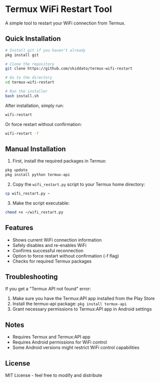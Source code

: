 # Termux WiFi Restart Tool

A simple tool to restart your WiFi connection from Termux.

## Quick Installation

```bash
# Install git if you haven't already
pkg install git

# Clone the repository
git clone https://github.com/skiddato/termux-wifi-restart

# Go to the directory
cd termux-wifi-restart

# Run the installer
bash install.sh
```

After installation, simply run:
```bash
wifi-restart
```

Or force restart without confirmation:
```bash
wifi-restart -f
```

## Manual Installation

1. First, install the required packages in Termux:
```bash
pkg update
pkg install python termux-api
```

2. Copy the `wifi_restart.py` script to your Termux home directory:
```bash
cp wifi_restart.py ~
```

3. Make the script executable:
```bash
chmod +x ~/wifi_restart.py
```

## Features

- Shows current WiFi connection information
- Safely disables and re-enables WiFi
- Confirms successful reconnection
- Option to force restart without confirmation (-f flag)
- Checks for required Termux packages

## Troubleshooting

If you get a "Termux API not found" error:
1. Make sure you have the Termux:API app installed from the Play Store
2. Install the termux-api package: `pkg install termux-api`
3. Grant necessary permissions to Termux:API app in Android settings

## Notes

- Requires Termux and Termux:API app
- Requires Android permissions for WiFi control
- Some Android versions might restrict WiFi control capabilities

## License

MIT License - feel free to modify and distribute
